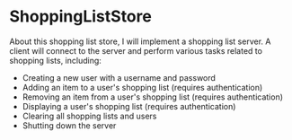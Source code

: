 # ShoppingListStore
About this shopping list store, I will implement a shopping list server. A client will connect to the server and perform various tasks related to shopping lists, including:

- Creating a new user with a username and password
- Adding an item to a user's shopping list (requires authentication)
- Removing an item from a user's shopping list (requires authentication)
- Displaying a user's shopping list (requires authentication)
- Clearing all shopping lists and users
- Shutting down the server
